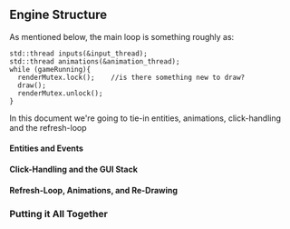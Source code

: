 ## Engine Structure

As mentioned below, the main loop is something roughly as:

```
std::thread inputs(&input_thread);
std::thread animations(&animation_thread);
while (gameRunning){
  renderMutex.lock();    //is there something new to draw?
  draw();
  renderMutex.unlock();
}
```

In this document we're going to tie-in entities, animations, click-handling and the refresh-loop

#### Entities and Events

#### Click-Handling and the GUI Stack

#### Refresh-Loop, Animations, and Re-Drawing


### Putting it All Together
